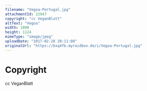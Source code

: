 ```yaml
---
filename: "Vegoa-Portugal.jpg"
attachmentId: 22947
copyright: "cc VeganBlatt"
altText: "Vegoa"
width: 1800
height: 1124
mimeType: "image/jpeg"
uploadDate: "2017-02-28 20:11:08"
originalUrl: "https://bxq4fb.myraidbox.de/i/Vegoa-Portugal.jpg"
---
```


# Copyright

cc VeganBlatt
